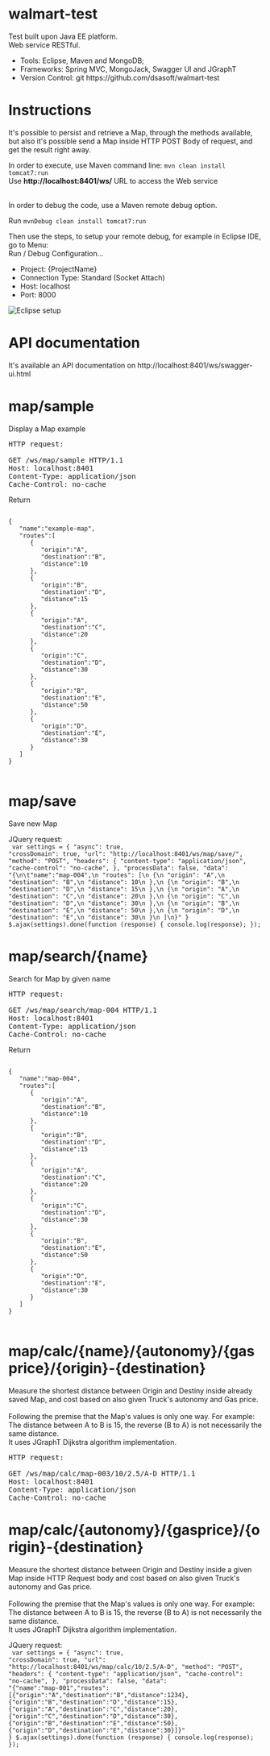 # walmart-test

Test built upon Java EE platform. 
<br/>
Web service RESTful.
<ul>
	<li>Tools: Eclipse, Maven and MongoDB;</li>
	<li>Frameworks: Spring MVC, MongoJack, Swagger UI and JGraphT</li>
	<li>Version Control: git https://github.com/dsasoft/walmart-test</li>
</ul>

# Instructions

It's possible to persist and retrieve a Map, through the methods available, but also it's possible send a Map inside HTTP POST Body of request, and get the result right away.

In order to execute, use Maven command line: 
<code>mvn clean install tomcat7:run</code>
<br/>
Use <strong>http://localhost:8401/ws/</strong> URL to access the Web service<br/><br/>

In order to debug the code, use a Maven remote debug option.<br/>

Run	<code>mvnDebug clean install tomcat7:run</code><br/>

Then use the steps, to setup your remote debug, for example in Eclipse IDE, go to Menu:
<br/>Run / Debug Configuration...
<ul>
	<li>Project: {ProjectName}</li> 
	<li>Connection Type: Standard (Socket Attach)</li>
	<li>Host: localhost</li>
	<li>Port: 8000</li>
</ul>

![Eclipse setup](https://github.com/dsasoft/walmart-test/blob/master/ScreenShot.Eclipse.RemoteDebug.png)

# API documentation

It's available an API documentation on http://localhost:8401/ws/swagger-ui.html

# map/sample

Display a Map example

<pre>
HTTP request:<br/>
GET /ws/map/sample HTTP/1.1
Host: localhost:8401
Content-Type: application/json
Cache-Control: no-cache
</pre>
Return
<pre>
<code>
{
   "name":"example-map",
   "routes":[
      {
         "origin":"A",
         "destination":"B",
         "distance":10
      },
      {
         "origin":"B",
         "destination":"D",
         "distance":15
      },
      {
         "origin":"A",
         "destination":"C",
         "distance":20
      },
      {
         "origin":"C",
         "destination":"D",
         "distance":30
      },
      {
         "origin":"B",
         "destination":"E",
         "distance":50
      },
      {
         "origin":"D",
         "destination":"E",
         "distance":30
      }
   ]
}
</code>
</pre>
# map/save

Save new Map

JQuery request:<br/>
<code>
var settings = {
  "async": true,
  "crossDomain": true,
  "url": "http://localhost:8401/ws/map/save/",
  "method": "POST",
  "headers": {
    "content-type": "application/json",
    "cache-control": "no-cache",
  },
  "processData": false,
  "data": "{\n\t\"name\":\"map-004\",\n    \"routes\": [\n        {\n            \"origin\": \"A\",\n            \"destination\": \"B\",\n            \"distance\": 10\n        },\n        {\n            \"origin\": \"B\",\n            \"destination\": \"D\",\n            \"distance\": 15\n        },\n        {\n            \"origin\": \"A\",\n            \"destination\": \"C\",\n            \"distance\": 20\n        },\n        {\n            \"origin\": \"C\",\n            \"destination\": \"D\",\n            \"distance\": 30\n        },\n        {\n            \"origin\": \"B\",\n            \"destination\": \"E\",\n            \"distance\": 50\n        },\n        {\n            \"origin\": \"D\",\n            \"destination\": \"E\",\n            \"distance\": 30\n        }\n    ]\n}"
}
$.ajax(settings).done(function (response) {
  console.log(response);
});
</code>

# map/search/{name}

Search for Map by given name

<pre>
HTTP request:<br/>
GET /ws/map/search/map-004 HTTP/1.1
Host: localhost:8401
Content-Type: application/json
Cache-Control: no-cache
</pre>
Return
<pre>
<code>
{
   "name":"map-004",
   "routes":[
      {
         "origin":"A",
         "destination":"B",
         "distance":10
      },
      {
         "origin":"B",
         "destination":"D",
         "distance":15
      },
      {
         "origin":"A",
         "destination":"C",
         "distance":20
      },
      {
         "origin":"C",
         "destination":"D",
         "distance":30
      },
      {
         "origin":"B",
         "destination":"E",
         "distance":50
      },
      {
         "origin":"D",
         "destination":"E",
         "distance":30
      }
   ]
}
</code>
</pre>

# map/calc/{name}/{autonomy}/{gasprice}/{origin}-{destination}

Measure the shortest distance between Origin and Destiny inside already saved Map, and cost based on also given Truck's autonomy and Gas price.
<br/>
<br/>
Following the premise that the Map's values is only one way. For example: The distance between A to B is 15, the reverse (B to A) is not necessarily the same distance. <br/> 
It uses JGraphT Dijkstra algorithm implementation.
<pre>
HTTP request:<br>
GET /ws/map/calc/map-003/10/2.5/A-D HTTP/1.1
Host: localhost:8401
Content-Type: application/json
Cache-Control: no-cache
</pre>

# map/calc/{autonomy}/{gasprice}/{origin}-{destination}

Measure the shortest distance between Origin and Destiny inside a given Map inside HTTP Request body and cost based on also given Truck's autonomy and Gas price. 
<br/>
<br/>
Following the premise that the Map's values is only one way. For example: The distance between A to B is 15, the reverse (B to A) is not necessarily the same distance. 
<br/>
It uses JGraphT Dijkstra algorithm implementation.

JQuery request:</br>
<code>
var settings = {
  "async": true,
  "crossDomain": true,
  "url": "http://localhost:8401/ws/map/calc/10/2.5/A-D",
  "method": "POST",
  "headers": {
    "content-type": "application/json",
    "cache-control": "no-cache",
  },
  "processData": false,
  "data": "{\"name\":\"map-001\",\"routes\":[{\"origin\":\"A\",\"destination\":\"B\",\"distance\":1234},{\"origin\":\"B\",\"destination\":\"D\",\"distance\":15},{\"origin\":\"A\",\"destination\":\"C\",\"distance\":20},{\"origin\":\"C\",\"destination\":\"D\",\"distance\":30},{\"origin\":\"B\",\"destination\":\"E\",\"distance\":50},{\"origin\":\"D\",\"destination\":\"E\",\"distance\":30}]}"
}
$.ajax(settings).done(function (response) {
  console.log(response);
});
</code>
